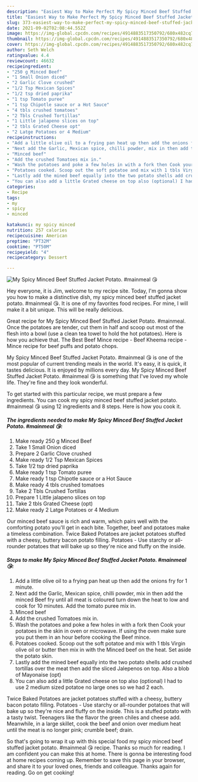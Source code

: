 ```yaml
---
description: "Easiest Way to Make Perfect My Spicy Minced Beef Stuffed Jacket Potato. #mainmeal 😘"
title: "Easiest Way to Make Perfect My Spicy Minced Beef Stuffed Jacket Potato. #mainmeal 😘"
slug: 373-easiest-way-to-make-perfect-my-spicy-minced-beef-stuffed-jacket-potato-mainmeal
date: 2021-09-02T02:08:44.552Z
image: https://img-global.cpcdn.com/recipes/4914883517350792/680x482cq70/my-spicy-minced-beef-stuffed-jacket-potato-mainmeal-recipe-main-photo.jpg
thumbnail: https://img-global.cpcdn.com/recipes/4914883517350792/680x482cq70/my-spicy-minced-beef-stuffed-jacket-potato-mainmeal-recipe-main-photo.jpg
cover: https://img-global.cpcdn.com/recipes/4914883517350792/680x482cq70/my-spicy-minced-beef-stuffed-jacket-potato-mainmeal-recipe-main-photo.jpg
author: Seth Welch
ratingvalue: 4.4
reviewcount: 46632
recipeingredient:
- "250 g Minced Beef"
- "1 Small Onion diced"
- "2 Garlic Clove crushed"
- "1/2 Tsp Mexican Spices"
- "1/2 tsp dried paprika"
- "1 tsp Tomato puree"
- "1 tsp Chipotle sauce or a Hot Sauce"
- "4 tbls crushed tomatoes"
- "2 Tbls Crushed Tortillas"
- "1 Little jalapeno slices on top"
- "2 tbls Grated Cheese opt"
- "2 Latge Potatoes or 4 Medium"
recipeinstructions:
- "Add a little olive oil to a frying pan heat up then add the onions fry for 1 minute."
- "Next add the Garlic, Mexican spice, chilli powder, mix in then add the minced Beef fry until all meat is coloured turn down the heat to low and cook for 10 minutes. Add the tomato puree mix in."
- "Minced beef"
- "Add the crushed Tomatoes mix in."
- "Wash the potatoes and poke a few holes in with a fork then Cook your potatoes in the skin in oven or microwave. If using the oven make sure you put them in an hour before cooking the Beef mince."
- "Potatoes cooked. Scoop out the soft potatoe and mix with 1 tbls Virgin olive oil or butter then mix in with the Minced beef on the heat. Set aside the potato skin."
- "Lastly add the mined beef equally into the two potato shells add crushed tortillas over the meat then add the sliced Jalepenos on top. Also a blob of Mayonaise (opt)"
- "You can also add a little Grated cheese on top also (optional) I had to use 2 medium sized potatoe no large ones so we had 2 each."
categories:
- Recipe
tags:
- my
- spicy
- minced

katakunci: my spicy minced 
nutrition: 257 calories
recipecuisine: American
preptime: "PT32M"
cooktime: "PT50M"
recipeyield: "4"
recipecategory: Dessert

---
```



![My Spicy Minced Beef Stuffed Jacket Potato. #mainmeal 😘](https://img-global.cpcdn.com/recipes/4914883517350792/680x482cq70/my-spicy-minced-beef-stuffed-jacket-potato-mainmeal-recipe-main-photo.jpg)

Hey everyone, it is Jim, welcome to my recipe site. Today, I'm gonna show you how to make a distinctive dish, my spicy minced beef stuffed jacket potato. #mainmeal 😘. It is one of my favorites food recipes. For mine, I will make it a bit unique. This will be really delicious.

Great recipe for My Spicy Minced Beef Stuffed Jacket Potato. #mainmeal. Once the potatoes are tender, cut them in half and scoop out most of the flesh into a bowl (use a clean tea towel to hold the hot potatoes). Here is how you achieve that. The Best Beef Mince recipe - Beef Kheema recipe - Mince recipe for beef puffs and potato chops.

My Spicy Minced Beef Stuffed Jacket Potato. #mainmeal 😘 is one of the most popular of current trending meals in the world. It's easy, it is quick, it tastes delicious. It is enjoyed by millions every day. My Spicy Minced Beef Stuffed Jacket Potato. #mainmeal 😘 is something that I've loved my whole life. They're fine and they look wonderful.


To get started with this particular recipe, we must prepare a few ingredients. You can cook my spicy minced beef stuffed jacket potato. #mainmeal 😘 using 12 ingredients and 8 steps. Here is how you cook it.

<!--inarticleads1-->

##### The ingredients needed to make My Spicy Minced Beef Stuffed Jacket Potato. #mainmeal 😘:

1. Make ready 250 g Minced Beef
1. Take 1 Small Onion diced
1. Prepare 2 Garlic Clove crushed
1. Make ready 1/2 Tsp Mexican Spices
1. Take 1/2 tsp dried paprika
1. Make ready 1 tsp Tomato puree
1. Make ready 1 tsp Chipotle sauce or a Hot Sauce
1. Make ready 4 tbls crushed tomatoes
1. Take 2 Tbls Crushed Tortillas
1. Prepare 1 Little jalapeno slices on top
1. Take 2 tbls Grated Cheese (opt)
1. Make ready 2 Latge Potatoes or 4 Medium


Our minced beef sauce is rich and warm, which pairs well with the comforting potato you&#39;ll get in each bite. Together, beef and potatoes make a timeless combination. Twice Baked Potatoes are jacket potatoes stuffed with a cheesy, buttery bacon potato filling. Potatoes - Use starchy or all-rounder potatoes that will bake up so they&#39;re nice and fluffy on the inside. 

<!--inarticleads2-->

##### Steps to make My Spicy Minced Beef Stuffed Jacket Potato. #mainmeal 😘:

1. Add a little olive oil to a frying pan heat up then add the onions fry for 1 minute.
1. Next add the Garlic, Mexican spice, chilli powder, mix in then add the minced Beef fry until all meat is coloured turn down the heat to low and cook for 10 minutes. Add the tomato puree mix in.
1. Minced beef
1. Add the crushed Tomatoes mix in.
1. Wash the potatoes and poke a few holes in with a fork then Cook your potatoes in the skin in oven or microwave. If using the oven make sure you put them in an hour before cooking the Beef mince.
1. Potatoes cooked. Scoop out the soft potatoe and mix with 1 tbls Virgin olive oil or butter then mix in with the Minced beef on the heat. Set aside the potato skin.
1. Lastly add the mined beef equally into the two potato shells add crushed tortillas over the meat then add the sliced Jalepenos on top. Also a blob of Mayonaise (opt)
1. You can also add a little Grated cheese on top also (optional) I had to use 2 medium sized potatoe no large ones so we had 2 each.


Twice Baked Potatoes are jacket potatoes stuffed with a cheesy, buttery bacon potato filling. Potatoes - Use starchy or all-rounder potatoes that will bake up so they&#39;re nice and fluffy on the inside. This is a stuffed potato with a tasty twist. Teenagers like the flavor the green chiles and cheese add. Meanwhile, in a large skillet, cook the beef and onion over medium heat until the meat is no longer pink; crumble beef; drain. 

So that's going to wrap it up with this special food my spicy minced beef stuffed jacket potato. #mainmeal 😘 recipe. Thanks so much for reading. I am confident you can make this at home. There is gonna be interesting food at home recipes coming up. Remember to save this page in your browser, and share it to your loved ones, friends and colleague. Thanks again for reading. Go on get cooking!

